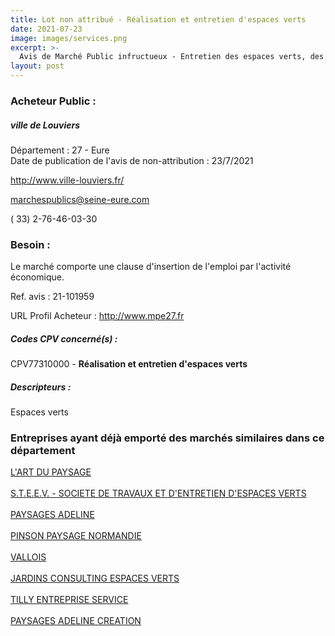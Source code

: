```yaml
---
title: Lot non attribué - Réalisation et entretien d'espaces verts
date: 2021-07-23
image: images/services.png
excerpt: >-
  Avis de Marché Public infructueux - Entretien des espaces verts, des terrains de sports et travaux de fauchage et d'élagage sur la commune de LOUVIERS
layout: post
---
```


### Acheteur Public :
##### ville de Louviers
Département : 27 - Eure<br/>
Date de publication de l'avis de non-attribution : 23/7/2021


http://www.ville-louviers.fr/

marchespublics@seine-eure.com

( 33) 2-76-46-03-30
### Besoin :

Le marché comporte une clause d'insertion de l'emploi par l'activité économique.

Ref. avis : 21-101959

URL Profil Acheteur : http://www.mpe27.fr

##### Codes CPV concerné(s) :
CPV77310000 - **Réalisation et entretien d'espaces verts** <br/>

##### Descripteurs :
Espaces verts <br/>

### Entreprises ayant déjà emporté des marchés similaires dans ce département
<a href="/entreprise-545/siren-309420453">L'ART DU PAYSAGE</a><br/><br/>
<a href="/entreprise-554/siren-393067822">S.T.E.E.V. - SOCIETE DE TRAVAUX ET D'ENTRETIEN D'ESPACES VERTS</a><br/><br/>
<a href="/entreprise-555/siren-399432517">PAYSAGES ADELINE</a><br/><br/>
<a href="/entreprise-555/siren-403061492">PINSON PAYSAGE NORMANDIE</a><br/><br/>
<a href="/entreprise-558/siren-420307894">VALLOIS</a><br/><br/>
<a href="/entreprise-564/siren-482258258">JARDINS CONSULTING ESPACES VERTS</a><br/><br/>
<a href="/entreprise-569/siren-509511234">TILLY ENTREPRISE SERVICE</a><br/><br/>
<a href="/entreprise-571/siren-530224450">PAYSAGES ADELINE CREATION</a><br/><br/>
